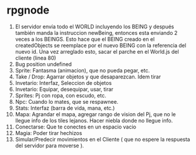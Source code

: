 rpgnode
=======

<ol>
  <li>El servidor envía todo el WORLD incluyendo los BEING y después también manda la instruccion newBeing, entonces esta enviando 2 veces a los BEINGS. Esto hace que el BEING creado en el createdObjects se reemplace por el nuevo BEING con la referencia del nuevo id. Una vez arreglado esto, sacar el parche en el World.js del cliente (linea 80)</li>
  <li>Bug position undefined</li>
  <li>Sprite: Fantasma (animacion), que no pueda pegar, etc.</li>
  <li>Take / Drop: Agarrar objetos y que desaparezcan. Idem tirar</li>
  <li>Invetario: Interfaz, Seleccion de objetos</li>
  <li>Invetario: Equipar, desequipar, usar, tirar</li>
  <li>Sprites: Pj con ropa, con escudo, etc.</li>
  <li>Npc: Cuando lo mates, que se respawnee.</li>
  <li>Stats: Interfaz (barra de vida, mana, etc.)</li>
  <li>Mapa: Agrandar el mapa, agregar rango de vision del Pj, que no le llegue info de los tiles lejanos. Hacer niebla donde  no llegue info.</li>
  <li>Conectarse: Que te conectes en un espacio vacio</li>
  <li>Magia: Poder tirar hechizos</li>
  <li>Simular/Predecir movimientos en el Cliente ( que no espere la respuesta del servidor para moverse ).</li>
</ol>
